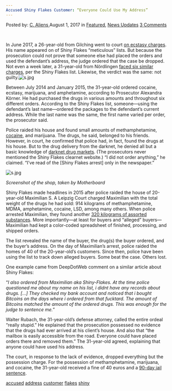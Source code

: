 ```yaml
---
Accused Shiny Flakes Customer: “Everyone Could Use My Address”
---
```

<article class="post-listing post-21686 post type-post status-publish format-standard has-post-thumbnail hentry  tag-accused tag-address tag-customer tag-flakes tag-shiny">
<div class="post-inner">
    <span>Posted by: <a href="https://www.deepdotweb.com/author/caliens/" title="">C. Aliens </a></span>
<span>August 1, 2017</span>
<span>in <a href="https://www.deepdotweb.com/category/deepdot-news/" rel="category tag">Featured</a>, <a href="https://www.deepdotweb.com/category/news-updates/" rel="category tag">News Updates</a></span>
<span><a href="https://www.deepdotweb.com/2017/08/01/accused-shiny-flakes-customer-everyone-use-address/#comments">3 Comments</a></span>
</p>
<div class="clear"></div>
    
<p>&nbsp;</p>
<p>In June 2017, a 26-year-old from Gilching went to court <a href="https://www.deepdotweb.com/2015/08/17/new-information-regarding-the-shiny-flakes-bust/">on ecstasy charges</a>. His name appeared on of Shiny Flakes “meticulous” lists. But because the prosecution could not prove that someone else had placed the orders and used the defendant’s address, the judge ordered that the case be dropped. Not even a week later, a 31-year-old from Nördlingen <a href="http://www.augsburger-allgemeine.de/noerdlingen/Darknet-Lieferungen-nach-Noerdlingen-id42059461.html">faced six similar charges</a>, per the Shiny Flakes list. Likewise, the verdict was the same: not guilty.<img class="wp-image-21692" src="/imgs/2017/07/s-jpg.jpeg" alt="s.jpg" /></p>
<p>Between July 2014 and January 2015, the 31-year-old ordered cocaine, ecstasy, marijuana, and amphetamine, according to Prosecutor Alexandra Körner. He had purchased the drugs in various amounts and throughout six different orders. According to the Shiny Flakes list, someone—using the defendant&#8217;s last name—ordered the packages to the defendant’s current address. While the last name was the same, the first name varied per order, the prosecutor said.</p>
<p>Police raided his house and found small amounts of methamphetamine, <a href="https://www.deepdotweb.com/tag/cocaine/">cocaine</a>, and marijuana. The drugs, he said, belonged to his friends. However, in court, he confirmed that police had, in fact, found the drugs at his house. But to the drug delivery from the darknet, he denied all but a basic knowledge of <a href="https://www.deepdotweb.com/2013/10/28/updated-llist-of-hidden-marketplaces-tor-i2p/">darknet drug markets</a>. (The prosecutors never mentioned the Shiny Flakes clearnet website.) “I did not order anything,” he claimed. “I&#8217;ve read of the [Shiny Flakes arrest] only in the newspaper.”</p>
<p><img class="wp-image-21693" src="/imgs/2017/07/s-jpg-1.jpeg" alt="s.jpg" srcset="/imgs/2017/07/s-jpg-1.jpeg 1022w, /imgs/2017/07/s-jpg-1-300x201.jpeg 300w, /imgs/2017/07/s-jpg-1-290x195.jpeg 290w" sizes="(max-width: 1022px) 100vw, 1022px" /></p>
<p><em>Screenshot of the shop, taken by Motherboard</em></p>
<p>Shiny Flakes made headlines in 2015 after police raided the house of 20-year-old Maximilian S. A Leipzig Court charged Maximilian with the total weight of the drugs he had sold: 914 kilograms of methamphetamine, MDMA, amphetamine, cocaine, LSD, among many others. When police arrested Maximilian, they found another <a href="https://www.deepdotweb.com/2015/08/17/new-information-regarding-the-shiny-flakes-bust/">320 kilograms of assorted substances</a>. More importantly—at least for buyers and “alleged” buyers—Maximilian had kept a color-coded spreadsheet of finished, processing, and shipped orders.</p>
<p>The list revealed the name of the buyer, the drug(s) the buyer ordered, and the buyer’s address. On the day of Maximilian’s arrest, police raided the homes of 40 of the 20-year-old’s customers. Since then, police have been using the list to track down alleged buyers. Some beat the case. Others lost.</p>
<p>One example came from DeepDotWeb comment on a similar article about Shiny Flakes:</p>
<p>“<em>I also ordered from Maximilian aka Shiny-Flakes. At the time police questioned me about my name on his list, i didnt have any records about drugs. [&#8230;] They checked my bank account and noticed that i bought Bitcoins on the days where i ordered from that fucktard. The amount of Bitcoins matched the amount of the ordered drugs. This was enough for the judge to sentence me.</em>”</p>
<p>Walter Rubach, the 31-year-old’s defense attorney, called the entire ordeal “really stupid.” He explained that the prosecution possessed no evidence that the drugs had ever arrived at his client’s house. And also that “the mailbox is easily accessible from the road. Everyone could have placed orders there and removed them.” The 31-year-old agreed, explaining that anyone could have used his address.</p>
<p>The court, in response to the lack of evidence, dropped everything but the possession charge. For the possession of methamphetamine, marijuana, and cocaine, the 31-year-old received a fine of 40 euros and a <a href="https://www.deepdotweb.com/tag/sentenced/">90-day jail sentence</a>.</p>
</div>
<a href="https://www.deepdotweb.com/tag/accused/" rel="tag">accused</a> <a href="https://www.deepdotweb.com/tag/address/" rel="tag">address</a> <a href="https://www.deepdotweb.com/tag/customer/" rel="tag">customer</a> <a href="https://www.deepdotweb.com/tag/flakes/" rel="tag">flakes</a> <a href="https://www.deepdotweb.com/tag/shiny/" rel="tag">shiny</a></span> <span style="display:none" class="updated">2017-08-01</span>
<div style="display:none" class="vcard author" itemprop="author" itemscope itemtype="http://schema.org/Person"><strong class="fn" itemprop="name"><a href="https://www.deepdotweb.com/author/caliens/" title="Posts by C. Aliens" rel="author">C. Aliens</a></strong></div>
    
